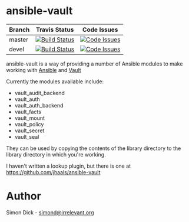 ansible-vault
=============

Branch | Travis Status | Code Issues
-------|-------|----
master | [![Build Status](https://travis-ci.org/sidick/ansible_vault.svg?branch=master)](https://travis-ci.org/sidick/ansible_vault) | [![Code Issues](https://www.quantifiedcode.com/api/v1/project/d9069ae56d9e4dd890ba6046345530a9/snapshot/origin:master:HEAD/badge.svg)](https://www.quantifiedcode.com/app/project/d9069ae56d9e4dd890ba6046345530a9)
devel | [![Build Status](https://travis-ci.org/sidick/ansible_vault.svg?branch=devel)](https://travis-ci.org/sidick/ansible_vault) | [![Code Issues](https://www.quantifiedcode.com/api/v1/project/d9069ae56d9e4dd890ba6046345530a9/snapshot/origin:devel:HEAD/badge.svg)](https://www.quantifiedcode.com/app/project/d9069ae56d9e4dd890ba6046345530a9)

ansible-vault is a way of providing a number of Ansible modules to make working
with [Ansible] and [Vault]

Currently the modules available include:

* vault_audit_backend
* vault_auth
* vault_auth_backend
* vault_facts
* vault_mount
* vault_policy
* vault_secret
* vault_seal

They can be used by copying the contents of the library directory to the library
directory in which you're working.

I haven't written a lookup plugin, but there is one at
<https://github.com/jhaals/ansible-vault>

Author
======
Simon Dick - <simond@irrelevant.org>

[Ansible]: https://www.ansible.com/ "Automation For Everyone"
[Vault]: https://www.vaultproject.io/ "A tool for managing secrets"
